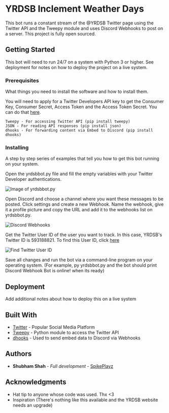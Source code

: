 # YRDSB Inclement Weather Days

This bot runs a constant stream of the @YRDSB Twitter page using the Twitter API and the Tweepy module and uses Discord Webhooks to post on a server. This project is fully open sourced.

## Getting Started

This bot will need to run 24/7 on a system with Python 3 or higher. See deployment for notes on how to deploy the project on a live system.

### Prerequisites

What things you need to install the software and how to install them. 

You will need to apply for a Twitter Developers API key to get the Consumer Key, Consumer Secret, Access Token and the Access Token Secret. You can do that [here](https://developer.twitter.com/en/apply-for-access).

```
Tweepy - For accessing Twitter API (pip install tweepy)
JSON - For reading API responses (pip install json)
dhooks - For forwarding content via Embed to Discord (pip install dhooks)
```

### Installing

A step by step series of examples that tell you how to get this bot running on your system.

Open the yrdsbbot.py file and fill the empty variables with your Twitter Developer authentications.

![Image of yrdsbbot.py](https://i.imgur.com/TawEUH0.png)

Open Discord and choose a channel where you want these messages to be posted. Click settings and create a new Webhook. Name the webhook, give it a profile picture and copy the URL and add it to the webhooks list on yrdsbbot.py.

![Discord Webhooks](https://support.discordapp.com/hc/article_attachments/360007455811/1_.jpg)

Get the Twitter User ID of the user you want to track. In this case, YRDSB's Twitter ID is 593188821. To find this User ID, click [here](http://gettwitterid.com/)

![Find Twitter User ID](https://i.imgur.com/UfE6R4q.png)

Save all changes and run the bot via a command-line program on your operating system. (For example, py yrdsbbot.py and the bot should print Discord Webhook Bot is online! when its ready)

## Deployment

Add additional notes about how to deploy this on a live system

## Built With

* [Twitter](https://twitter.com/?lang=en) - Popular Social Media Platform
* [Tweepy](http://www.tweepy.org/) - Python module to access the Twitter API
* [dhooks](https://github.com/kyb3r/dhooks) - Used to send embed data to Discord via Webhooks

## Authors

* **Shubham Shah** - *Full development* - [SpikePlayz](https://github.com/SpikePlayz)

## Acknowledgments

* Hat tip to anyone whose code was used. Thx <3
* Inspiration (There's nothing like this available and the YRDSB website needs an upgrade)


